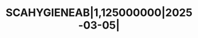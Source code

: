 ---
layout: asset
title: SCAHYGIENEAB|1,125000000|2025-03-05|                        
isin: XS1198117670
---